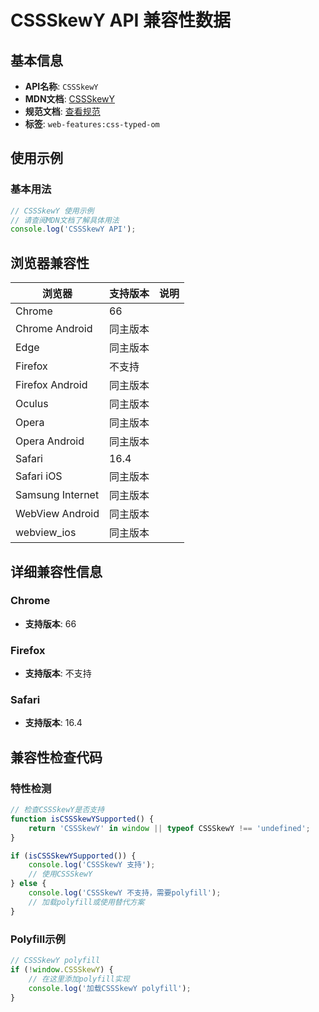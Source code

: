 # CSSSkewY API 兼容性数据

## 基本信息

- **API名称**: `CSSSkewY`
- **MDN文档**: [CSSSkewY](https://developer.mozilla.org/docs/Web/API/CSSSkewY)
- **规范文档**: [查看规范](https://drafts.css-houdini.org/css-typed-om/#cssskewy)
- **标签**: `web-features:css-typed-om`

## 使用示例

### 基本用法

```javascript
// CSSSkewY 使用示例
// 请查阅MDN文档了解具体用法
console.log('CSSSkewY API');
```

## 浏览器兼容性

| 浏览器 | 支持版本 | 说明 |
|--------|----------|------|
| Chrome | 66 |  |
| Chrome Android | 同主版本 |  |
| Edge | 同主版本 |  |
| Firefox | 不支持 |  |
| Firefox Android | 同主版本 |  |
| Oculus | 同主版本 |  |
| Opera | 同主版本 |  |
| Opera Android | 同主版本 |  |
| Safari | 16.4 |  |
| Safari iOS | 同主版本 |  |
| Samsung Internet | 同主版本 |  |
| WebView Android | 同主版本 |  |
| webview_ios | 同主版本 |  |

## 详细兼容性信息

### Chrome

- **支持版本**: 66

### Firefox

- **支持版本**: 不支持

### Safari

- **支持版本**: 16.4

## 兼容性检查代码

### 特性检测

```javascript
// 检查CSSSkewY是否支持
function isCSSSkewYSupported() {
    return 'CSSSkewY' in window || typeof CSSSkewY !== 'undefined';
}

if (isCSSSkewYSupported()) {
    console.log('CSSSkewY 支持');
    // 使用CSSSkewY
} else {
    console.log('CSSSkewY 不支持，需要polyfill');
    // 加载polyfill或使用替代方案
}
```

### Polyfill示例

```javascript
// CSSSkewY polyfill
if (!window.CSSSkewY) {
    // 在这里添加polyfill实现
    console.log('加载CSSSkewY polyfill');
}
```

